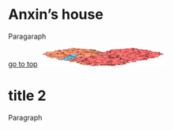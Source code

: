 <html>
<head>  
<meta charset="utf-8">
</head>

<body>  
<h1>Anxin’s house</h1>
<p>Paragaraph </p>
<a href="https://www.google.com">go to top</a>
<img src="243-Coronavirus_Proteases-6lu7.tif" width="258" height="39" />

<h1>title 2</h1>
<p>Paragraph</p>


</body>

</html>
